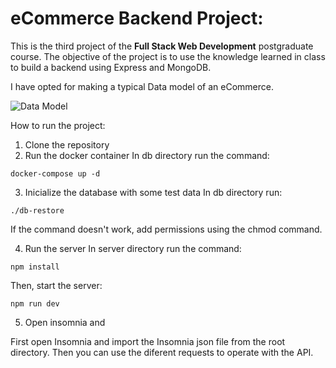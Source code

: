 # eCommerce Backend Project:

This is the third project of the **Full Stack Web Development** postgraduate course. The objective of the project is to use the knowledge learned in class to build a backend using Express and MongoDB. 

I have opted for making a typical Data model of an eCommerce.

![Data Model](datamodel.png)

How to run the project:

1. Clone the repository
2. Run the docker container
In db directory run the command:

`docker-compose up -d`

3. Inicialize the database with some test data 
In db directory run:

`./db-restore`

If the command doesn't work, add permissions using the chmod command.

4. Run the server
In server directory run the command:

`npm install`

Then, start the server:

`npm run dev`

5. Open insomnia and 

First open Insomnia and import the Insomnia json file  from the root directory. 
Then you can use the diferent requests to operate with the API.
